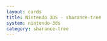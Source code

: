 ```yaml
---
layout: cards
title: Nintendo 3DS - sharance-tree
system: nintendo-3ds
category: sharance-tree
---
```

